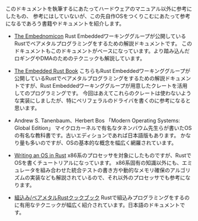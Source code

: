 このドキュメントを執筆するにあたってハードウェアのマニュアル以外に参考にしたもの、
参考にはしていないが、この先自作OSをつくりこむにあたって参考になるであろう書籍やドキュメントを紹介します。

- [The Embednomicon](https://docs.rust-embedded.org/embedonomicon/preface.html)
Rust Embeddedワーキンググループが公開しているRustでベアメタルプログラミングをするための解説ドキュメントです。
このドキュメントもこのドキュメントがベースになっています。より踏み込んだロギングやDMAのためのテクニックも解説しています。

- [The Embedded Rust Book](https://docs.rust-embedded.org/book/index.html)
こちらもRust Embeddedワーキンググループが公開しているRustでベアメタルプログラミングをするための解説ドキュメントですが、Rust Embeddedワーキンググループが用意したクレートを活用してのプログラミングです。
今回はあえてこれらのクレートは使わないような実装にしましたが、特にペリフェラルのドライバを書くのに参考になると思います。

- Andrew S. Tanenbaum、Herbert Bos 「Modern Operating Systems: Global Edition」
マイクロカーネルで有名なタネンバウム先生らが書いたOSの有名な教科書です。古いエディションであれば日本語版もあります。
かなり量も多いのですが、OSの基本的な概念を幅広く網羅されています。

- [Writing an OS in Rust](https://os.phil-opp.com/)
x86系のプロセッサを対象にしたものですが、RustでOSを書くチュートリアルになっています。
x86系固有の知識以外にも、エミュレータを組み合わせた統合テストの書き方や動的なメモリ確保のアルゴリズムの実装なども解説されているので、それ以外のプロセッサでも参考になります。

- [組込み/ベアメタルRustクックブック](https://booth.pm/ja/items/1478032)
Rustで組込みプログラミングをするのに有用なテクニックが幅広く紹介されています。日本語のドキュメントです。
